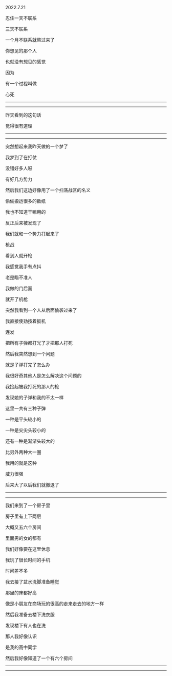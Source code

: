 2022.7.21

忍住一天不联系

三天不联系

一个月不联系就熬过来了

你想见的那个人

也就没有想见的感觉

因为

有一个过程叫做

心死

-------

-------

昨天看到的这句话

觉得很有道理

-------

----------

突然想起来我昨天做的一个梦了

我梦到了在打仗

没错好多人呀

有好几方势力

然后我们这边好像用了一个扫荡战区的名义

偷偷搬运很多的数纸

我也不知道干嘛用的

反正后来被发现了

我们就和一个势力打起来了

枪战

看到人就开枪

我感觉我手有点抖

老是瞄不准人

我做的门后面

就开了机枪

突然我看到一个人从后面偷袭过来了

我直接使劲按着扳机

连发

把所有子弹都打光了才把那人打死

然后我突然想到一个问题

就是子弹打完了怎么办

我很好奇其他人是怎么解决这个问题的

我捡起被我打死的那人的枪

发现她的子弹和我的不太一样

这里一共有三种子弹

一种是平头较小的

一种是尖尖头较小的

还有一种是渐渐头较大的

比另外两种大一圈

我用的就是这种

威力很强

后来大了以后我们就撤退了

-----

---------

我们来到了一个房子里

房子里有上下两层

大概又五六个房间

里面男的女的都有

我们好像要在这里休息

我玩了很长时间的手机

时间差不多

我去接了盆水洗脚准备睡觉

那里的床都好高

像是小朋友在商场玩的很高的走来走去的地方一样

然后我准备去楼下洗衣服

发现楼下有人也在洗

那人我好像认识

是我的高中同学

然后我好像知道了一个有六个房间

------

------------

